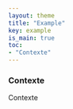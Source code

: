 ```yaml
---
layout: theme
title: "Example"
key: example
is_main: true
toc:
- "Contexte"
---
```


### Contexte
Contexte
